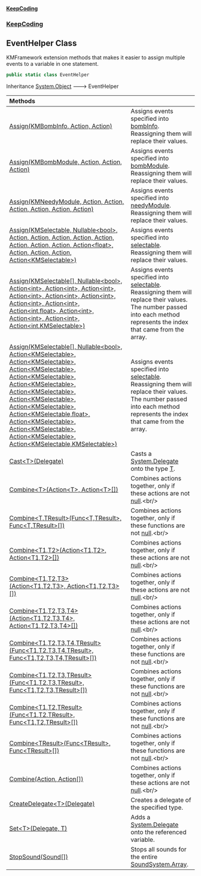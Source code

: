 #### [KeepCoding](index.md 'index')
### [KeepCoding](KeepCoding.md 'KeepCoding')
## EventHelper Class
KMFramework extension methods that makes it easier to assign multiple events to a variable in one statement.  
```csharp
public static class EventHelper
```

Inheritance [System.Object](https://docs.microsoft.com/en-us/dotnet/api/System.Object 'System.Object') &#129106; EventHelper  

| Methods | |
| :--- | :--- |
| [Assign(KMBombInfo, Action, Action)](EventHelper_Assign_Z7JnOudZRDzk7o1gUkAEcg.md 'KeepCoding.EventHelper.Assign(KMBombInfo, System.Action, System.Action)') | Assigns events specified into [bombInfo](EventHelper_Assign_Z7JnOudZRDzk7o1gUkAEcg.md#KeepCoding_EventHelper_Assign(KMBombInfo_System_Action_System_Action)_bombInfo 'KeepCoding.EventHelper.Assign(KMBombInfo, System.Action, System.Action).bombInfo'). Reassigning them will replace their values.<br/> |
| [Assign(KMBombModule, Action, Action, Action)](EventHelper_Assign_aSZq_y2IOGpM9FR68nxAgQ.md 'KeepCoding.EventHelper.Assign(KMBombModule, System.Action, System.Action, System.Action)') | Assigns events specified into [bombModule](EventHelper_Assign_aSZq_y2IOGpM9FR68nxAgQ.md#KeepCoding_EventHelper_Assign(KMBombModule_System_Action_System_Action_System_Action)_bombModule 'KeepCoding.EventHelper.Assign(KMBombModule, System.Action, System.Action, System.Action).bombModule'). Reassigning them will replace their values.<br/> |
| [Assign(KMNeedyModule, Action, Action, Action, Action, Action, Action)](EventHelper_Assign_gF_VyacXXjhecIUdNp6Cig.md 'KeepCoding.EventHelper.Assign(KMNeedyModule, System.Action, System.Action, System.Action, System.Action, System.Action, System.Action)') | Assigns events specified into [needyModule](EventHelper_Assign_gF_VyacXXjhecIUdNp6Cig.md#KeepCoding_EventHelper_Assign(KMNeedyModule_System_Action_System_Action_System_Action_System_Action_System_Action_System_Action)_needyModule 'KeepCoding.EventHelper.Assign(KMNeedyModule, System.Action, System.Action, System.Action, System.Action, System.Action, System.Action).needyModule'). Reassigning them will replace their values.<br/> |
| [Assign(KMSelectable, Nullable&lt;bool&gt;, Action, Action, Action, Action, Action, Action, Action, Action, Action&lt;float&gt;, Action, Action, Action, Action&lt;KMSelectable&gt;)](EventHelper_Assign_zd19DEOUheW+Vj6W3ulUrA.md 'KeepCoding.EventHelper.Assign(KMSelectable, System.Nullable&lt;bool&gt;, System.Action, System.Action, System.Action, System.Action, System.Action, System.Action, System.Action, System.Action, System.Action&lt;float&gt;, System.Action, System.Action, System.Action, System.Action&lt;KMSelectable&gt;)') | Assigns events specified into [selectable](EventHelper_Assign_zd19DEOUheW+Vj6W3ulUrA.md#KeepCoding_EventHelper_Assign(KMSelectable_System_Nullable_bool__System_Action_System_Action_System_Action_System_Action_System_Action_System_Action_System_Action_System_Action_System_Action_float__System_Action_System_Action_System_Action_System_Action_KMSelectable_)_selectable 'KeepCoding.EventHelper.Assign(KMSelectable, System.Nullable&lt;bool&gt;, System.Action, System.Action, System.Action, System.Action, System.Action, System.Action, System.Action, System.Action, System.Action&lt;float&gt;, System.Action, System.Action, System.Action, System.Action&lt;KMSelectable&gt;).selectable'). Reassigning them will replace their values.<br/> |
| [Assign(KMSelectable[], Nullable&lt;bool&gt;, Action&lt;int&gt;, Action&lt;int&gt;, Action&lt;int&gt;, Action&lt;int&gt;, Action&lt;int&gt;, Action&lt;int&gt;, Action&lt;int&gt;, Action&lt;int&gt;, Action&lt;int,float&gt;, Action&lt;int&gt;, Action&lt;int&gt;, Action&lt;int&gt;, Action&lt;int,KMSelectable&gt;)](EventHelper_Assign_VpEffVE9O6e87QnH1sBxPw.md 'KeepCoding.EventHelper.Assign(KMSelectable[], System.Nullable&lt;bool&gt;, System.Action&lt;int&gt;, System.Action&lt;int&gt;, System.Action&lt;int&gt;, System.Action&lt;int&gt;, System.Action&lt;int&gt;, System.Action&lt;int&gt;, System.Action&lt;int&gt;, System.Action&lt;int&gt;, System.Action&lt;int,float&gt;, System.Action&lt;int&gt;, System.Action&lt;int&gt;, System.Action&lt;int&gt;, System.Action&lt;int,KMSelectable&gt;)') | Assigns events specified into [selectable](EventHelper_Assign_VpEffVE9O6e87QnH1sBxPw.md#KeepCoding_EventHelper_Assign(KMSelectable___System_Nullable_bool__System_Action_int__System_Action_int__System_Action_int__System_Action_int__System_Action_int__System_Action_int__System_Action_int__System_Action_int__System_Action_int_float__System_Action_int__System_Action_int__System_Action_int__System_Action_int_KMSelectable_)_selectable 'KeepCoding.EventHelper.Assign(KMSelectable[], System.Nullable&lt;bool&gt;, System.Action&lt;int&gt;, System.Action&lt;int&gt;, System.Action&lt;int&gt;, System.Action&lt;int&gt;, System.Action&lt;int&gt;, System.Action&lt;int&gt;, System.Action&lt;int&gt;, System.Action&lt;int&gt;, System.Action&lt;int,float&gt;, System.Action&lt;int&gt;, System.Action&lt;int&gt;, System.Action&lt;int&gt;, System.Action&lt;int,KMSelectable&gt;).selectable'). Reassigning them will replace their values. The number passed into each method represents the index that came from the array.<br/> |
| [Assign(KMSelectable[], Nullable&lt;bool&gt;, Action&lt;KMSelectable&gt;, Action&lt;KMSelectable&gt;, Action&lt;KMSelectable&gt;, Action&lt;KMSelectable&gt;, Action&lt;KMSelectable&gt;, Action&lt;KMSelectable&gt;, Action&lt;KMSelectable&gt;, Action&lt;KMSelectable&gt;, Action&lt;KMSelectable,float&gt;, Action&lt;KMSelectable&gt;, Action&lt;KMSelectable&gt;, Action&lt;KMSelectable&gt;, Action&lt;KMSelectable,KMSelectable&gt;)](EventHelper_Assign_Z2dwTb0DhZ72xkJGUChrEA.md 'KeepCoding.EventHelper.Assign(KMSelectable[], System.Nullable&lt;bool&gt;, System.Action&lt;KMSelectable&gt;, System.Action&lt;KMSelectable&gt;, System.Action&lt;KMSelectable&gt;, System.Action&lt;KMSelectable&gt;, System.Action&lt;KMSelectable&gt;, System.Action&lt;KMSelectable&gt;, System.Action&lt;KMSelectable&gt;, System.Action&lt;KMSelectable&gt;, System.Action&lt;KMSelectable,float&gt;, System.Action&lt;KMSelectable&gt;, System.Action&lt;KMSelectable&gt;, System.Action&lt;KMSelectable&gt;, System.Action&lt;KMSelectable,KMSelectable&gt;)') | Assigns events specified into [selectable](EventHelper_Assign_Z2dwTb0DhZ72xkJGUChrEA.md#KeepCoding_EventHelper_Assign(KMSelectable___System_Nullable_bool__System_Action_KMSelectable__System_Action_KMSelectable__System_Action_KMSelectable__System_Action_KMSelectable__System_Action_KMSelectable__System_Action_KMSelectable__System_Action_KMSelectable__System_Action_KMSelectable__System_Action_KMSelectable_float__System_Action_KMSelectable__System_Action_KMSelectable__System_Action_KMSelectable__System_Action_KMSelectable_KMSelectable_)_selectable 'KeepCoding.EventHelper.Assign(KMSelectable[], System.Nullable&lt;bool&gt;, System.Action&lt;KMSelectable&gt;, System.Action&lt;KMSelectable&gt;, System.Action&lt;KMSelectable&gt;, System.Action&lt;KMSelectable&gt;, System.Action&lt;KMSelectable&gt;, System.Action&lt;KMSelectable&gt;, System.Action&lt;KMSelectable&gt;, System.Action&lt;KMSelectable&gt;, System.Action&lt;KMSelectable,float&gt;, System.Action&lt;KMSelectable&gt;, System.Action&lt;KMSelectable&gt;, System.Action&lt;KMSelectable&gt;, System.Action&lt;KMSelectable,KMSelectable&gt;).selectable'). Reassigning them will replace their values. The number passed into each method represents the index that came from the array.<br/> |
| [Cast&lt;T&gt;(Delegate)](EventHelper_Cast_EpKETzuz_SNzFabXXkC75w.md 'KeepCoding.EventHelper.Cast&lt;T&gt;(System.Delegate)') | Casts a [System.Delegate](https://docs.microsoft.com/en-us/dotnet/api/System.Delegate 'System.Delegate') onto the type [T](EventHelper_Cast_EpKETzuz_SNzFabXXkC75w.md#KeepCoding_EventHelper_Cast_T_(System_Delegate)_T 'KeepCoding.EventHelper.Cast&lt;T&gt;(System.Delegate).T').<br/> |
| [Combine&lt;T&gt;(Action&lt;T&gt;, Action&lt;T&gt;[])](EventHelper_Combine_iZg6UGb+CeQd_xKhyD6rOw.md 'KeepCoding.EventHelper.Combine&lt;T&gt;(System.Action&lt;T&gt;, System.Action&lt;T&gt;[])') | Combines actions together, only if these actions are not [null](https://docs.microsoft.com/en-us/dotnet/csharp/language-reference/keywords/null 'https://docs.microsoft.com/en-us/dotnet/csharp/language-reference/keywords/null').<br/> |
| [Combine&lt;T,TResult&gt;(Func&lt;T,TResult&gt;, Func&lt;T,TResult&gt;[])](EventHelper_Combine_TRYXeztvsMTUaTOBbLKqYA.md 'KeepCoding.EventHelper.Combine&lt;T,TResult&gt;(System.Func&lt;T,TResult&gt;, System.Func&lt;T,TResult&gt;[])') | Combines actions together, only if these functions are not [null](https://docs.microsoft.com/en-us/dotnet/csharp/language-reference/keywords/null 'https://docs.microsoft.com/en-us/dotnet/csharp/language-reference/keywords/null').<br/> |
| [Combine&lt;T1,T2&gt;(Action&lt;T1,T2&gt;, Action&lt;T1,T2&gt;[])](EventHelper_Combine_c1lNHlnuR75GVu1nNh2vHQ.md 'KeepCoding.EventHelper.Combine&lt;T1,T2&gt;(System.Action&lt;T1,T2&gt;, System.Action&lt;T1,T2&gt;[])') | Combines actions together, only if these actions are not [null](https://docs.microsoft.com/en-us/dotnet/csharp/language-reference/keywords/null 'https://docs.microsoft.com/en-us/dotnet/csharp/language-reference/keywords/null').<br/> |
| [Combine&lt;T1,T2,T3&gt;(Action&lt;T1,T2,T3&gt;, Action&lt;T1,T2,T3&gt;[])](EventHelper_Combine_e3pcz94tjUQuOcFYzeawmw.md 'KeepCoding.EventHelper.Combine&lt;T1,T2,T3&gt;(System.Action&lt;T1,T2,T3&gt;, System.Action&lt;T1,T2,T3&gt;[])') | Combines actions together, only if these actions are not [null](https://docs.microsoft.com/en-us/dotnet/csharp/language-reference/keywords/null 'https://docs.microsoft.com/en-us/dotnet/csharp/language-reference/keywords/null').<br/> |
| [Combine&lt;T1,T2,T3,T4&gt;(Action&lt;T1,T2,T3,T4&gt;, Action&lt;T1,T2,T3,T4&gt;[])](EventHelper_Combine_7eiQxhbU+MDPJ4fYCuvA3g.md 'KeepCoding.EventHelper.Combine&lt;T1,T2,T3,T4&gt;(System.Action&lt;T1,T2,T3,T4&gt;, System.Action&lt;T1,T2,T3,T4&gt;[])') | Combines actions together, only if these actions are not [null](https://docs.microsoft.com/en-us/dotnet/csharp/language-reference/keywords/null 'https://docs.microsoft.com/en-us/dotnet/csharp/language-reference/keywords/null').<br/> |
| [Combine&lt;T1,T2,T3,T4,TResult&gt;(Func&lt;T1,T2,T3,T4,TResult&gt;, Func&lt;T1,T2,T3,T4,TResult&gt;[])](EventHelper_Combine_0cQbZXr6sBsFmnMqRG9grw.md 'KeepCoding.EventHelper.Combine&lt;T1,T2,T3,T4,TResult&gt;(System.Func&lt;T1,T2,T3,T4,TResult&gt;, System.Func&lt;T1,T2,T3,T4,TResult&gt;[])') | Combines actions together, only if these functions are not [null](https://docs.microsoft.com/en-us/dotnet/csharp/language-reference/keywords/null 'https://docs.microsoft.com/en-us/dotnet/csharp/language-reference/keywords/null').<br/> |
| [Combine&lt;T1,T2,T3,TResult&gt;(Func&lt;T1,T2,T3,TResult&gt;, Func&lt;T1,T2,T3,TResult&gt;[])](EventHelper_Combine_07sKQq1tvDtEire_bXAmuA.md 'KeepCoding.EventHelper.Combine&lt;T1,T2,T3,TResult&gt;(System.Func&lt;T1,T2,T3,TResult&gt;, System.Func&lt;T1,T2,T3,TResult&gt;[])') | Combines actions together, only if these functions are not [null](https://docs.microsoft.com/en-us/dotnet/csharp/language-reference/keywords/null 'https://docs.microsoft.com/en-us/dotnet/csharp/language-reference/keywords/null').<br/> |
| [Combine&lt;T1,T2,TResult&gt;(Func&lt;T1,T2,TResult&gt;, Func&lt;T1,T2,TResult&gt;[])](EventHelper_Combine_WqKdh+xV4Wom2AZ5liiRjw.md 'KeepCoding.EventHelper.Combine&lt;T1,T2,TResult&gt;(System.Func&lt;T1,T2,TResult&gt;, System.Func&lt;T1,T2,TResult&gt;[])') | Combines actions together, only if these functions are not [null](https://docs.microsoft.com/en-us/dotnet/csharp/language-reference/keywords/null 'https://docs.microsoft.com/en-us/dotnet/csharp/language-reference/keywords/null').<br/> |
| [Combine&lt;TResult&gt;(Func&lt;TResult&gt;, Func&lt;TResult&gt;[])](EventHelper_Combine_wALmiOeyjQQ7wIftkrI+kA.md 'KeepCoding.EventHelper.Combine&lt;TResult&gt;(System.Func&lt;TResult&gt;, System.Func&lt;TResult&gt;[])') | Combines actions together, only if these functions are not [null](https://docs.microsoft.com/en-us/dotnet/csharp/language-reference/keywords/null 'https://docs.microsoft.com/en-us/dotnet/csharp/language-reference/keywords/null').<br/> |
| [Combine(Action, Action[])](EventHelper_Combine_qg59gQjIcn66aZI_PsROHQ.md 'KeepCoding.EventHelper.Combine(System.Action, System.Action[])') | Combines actions together, only if these actions are not [null](https://docs.microsoft.com/en-us/dotnet/csharp/language-reference/keywords/null 'https://docs.microsoft.com/en-us/dotnet/csharp/language-reference/keywords/null').<br/> |
| [CreateDelegate&lt;T&gt;(Delegate)](EventHelper_CreateDelegate_hietUCMm_pDWZ_unQ6OA8g.md 'KeepCoding.EventHelper.CreateDelegate&lt;T&gt;(System.Delegate)') | Creates a delegate of the specified type.<br/> |
| [Set&lt;T&gt;(Delegate, T)](EventHelper_Set_gzJWq5LaZNo3iVcLAujwaA.md 'KeepCoding.EventHelper.Set&lt;T&gt;(System.Delegate, T)') | Adds a [System.Delegate](https://docs.microsoft.com/en-us/dotnet/api/System.Delegate 'System.Delegate') onto the referenced variable.<br/> |
| [StopSound(Sound[])](EventHelper_StopSound_zsoV6vhVadszE_+1YWrfJQ.md 'KeepCoding.EventHelper.StopSound(KeepCoding.Sound[])') | Stops all sounds for the entire [Sound](Sound.md 'KeepCoding.Sound')[System.Array](https://docs.microsoft.com/en-us/dotnet/api/System.Array 'System.Array').<br/> |
